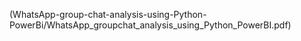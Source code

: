 (WhatsApp-group-chat-analysis-using-Python-PowerBi/WhatsApp_groupchat_analysis_using_Python_PowerBI.pdf)
